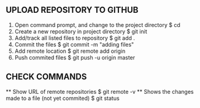 ## UPLOAD REPOSITORY TO GITHUB
1. Open command prompt, and change to the project directory
	$ cd <project directory>
2. Create a new repository in project directory
	$ git init
3. Add/track all listed files to repository
	$ git add .
4. Commit the files
	$ git commit -m "adding files"
5. Add remote location
	$ git remote add origin <remote repo URL>
6. Push commited files
	$ git push -u origin master

## CHECK COMMANDS
** Show URL of remote repositories
	$ git remote -v
** Shows the changes made to a file (not yet commited)
	$ git status
